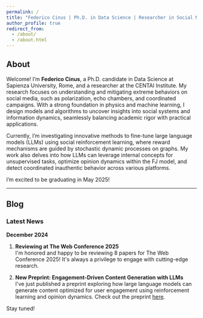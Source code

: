 ```yaml
---
permalink: /
title: "Federico Cinus | Ph.D. in Data Science | Researcher in Social Media Dynamics"
author_profile: true
redirect_from: 
  - /about/
  - /about.html
---
```


## About

Welcome! I’m **Federico Cinus**, a Ph.D. candidate in Data Science at Sapienza University, Rome, and a researcher at the CENTAI Institute. My research focuses on understanding and mitigating extreme behaviors on social media, such as polarization, echo chambers, and coordinated campaigns. With a strong foundation in physics and machine learning, I design models and algorithms to uncover insights into social systems and information dynamics, seamlessly balancing academic rigor with practical applications.

Currently, I’m investigating innovative methods to fine-tune large language models (LLMs) using social reinforcement learning, where reward mechanisms are guided by stochastic dynamic processes on graphs. My work also delves into how LLMs can leverage internal concepts for unsupervised tasks, optimize opinion dynamics within the FJ model, and detect coordinated inauthentic behavior across various platforms.

I’m excited to be graduating in May 2025!

---

## Blog

### Latest News

**December 2024**

1. **Reviewing at The Web Conference 2025**  
   I'm honored and happy to be reviewing 8 papers for The Web Conference 2025! It's always a privilege to engage with cutting-edge research.

2. **New Preprint: Engagement-Driven Content Generation with LLMs**  
   I've just published a preprint exploring how large language models can generate content optimized for user engagement using reinforcement learning and opinion dynamics. Check out the preprint [here](https://arxiv.org/abs/2411.13187).

Stay tuned!
